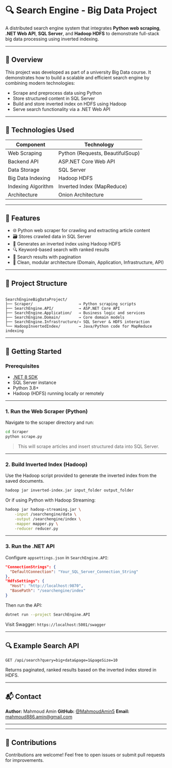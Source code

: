 
# 🔍 Search Engine - Big Data Project

A distributed search engine system that integrates **Python web scraping**, **.NET Web API**, **SQL Server**, and **Hadoop HDFS** to demonstrate full-stack big data processing using inverted indexing.

---

## 📖 Overview

This project was developed as part of a university Big Data course. It demonstrates how to build a scalable and efficient search engine by combining modern technologies:

- Scrape and preprocess data using Python
- Store structured content in SQL Server
- Build and store inverted index on HDFS using Hadoop
- Serve search functionality via a .NET Web API

---

## 🧰 Technologies Used

| Component            | Technology                |
|----------------------|----------------------------|
| Web Scraping         | Python (Requests, BeautifulSoup) |
| Backend API          | ASP.NET Core Web API       |
| Data Storage         | SQL Server                 |
| Big Data Indexing    | Hadoop HDFS                |
| Indexing Algorithm   | Inverted Index (MapReduce) |
| Architecture         | Onion Architecture         |

---

## 🚀 Features

- 🌐 Python web scraper for crawling and extracting article content
- 🗃️ Stores crawled data in SQL Server
- 🧠 Generates an inverted index using Hadoop HDFS
- 🔍 Keyword-based search with ranked results
- 📄 Search results with pagination
- 🔁 Clean, modular architecture (Domain, Application, Infrastructure, API)

---

## 📁 Project Structure

```

SearchEngineBigDataProject/
├── Scraper/                    → Python scraping scripts
├── SearchEngine.API/           → ASP.NET Core API
├── SearchEngine.Application/   → Business logic and services
├── SearchEngine.Domain/        → Core domain models
├── SearchEngine.Infrastructure/→ SQL Server & HDFS interaction
└── HadoopInvertedIndex/        → Java/Python code for MapReduce indexing

````

---

## 🔧 Getting Started

### Prerequisites

- [.NET 8 SDK](https://dotnet.microsoft.com/)
- SQL Server instance
- Python 3.8+
- Hadoop (HDFS) running locally or remotely

---

### 1. Run the Web Scraper (Python)

Navigate to the scraper directory and run:

```bash
cd Scraper
python scrape.py
````

> This will scrape articles and insert structured data into SQL Server.

---

### 2. Build Inverted Index (Hadoop)

Use the Hadoop script provided to generate the inverted index from the saved documents.

```bash
hadoop jar inverted-index.jar input_folder output_folder
```

Or if using Python with Hadoop Streaming:

```bash
hadoop jar hadoop-streaming.jar \
    -input /searchengine/data \
    -output /searchengine/index \
    -mapper mapper.py \
    -reducer reducer.py
```

---

### 3. Run the .NET API

Configure `appsettings.json` in `SearchEngine.API`:

```json
"ConnectionStrings": {
  "DefaultConnection": "Your_SQL_Server_Connection_String"
},
"HdfsSettings": {
  "Host": "http://localhost:9870",
  "BasePath": "/searchengine/index"
}
```

Then run the API:

```bash
dotnet run --project SearchEngine.API
```

Visit Swagger: `https://localhost:5001/swagger`

---

## 🔍 Example Search API

```http
GET /api/search?query=big+data&page=1&pageSize=10
```

Returns paginated, ranked results based on the inverted index stored in HDFS.

---

## 📬 Contact

**Author:** Mahmoud Amin
**GitHub:** [@MahmoudAmin5](https://github.com/MahmoudAmin5)
**Email:** [mahmoud886.amin@gmail.com](mahmoud886.amin@gmail.com)

---

---

## 🙌 Contributions

Contributions are welcome!
Feel free to open issues or submit pull requests for improvements.

